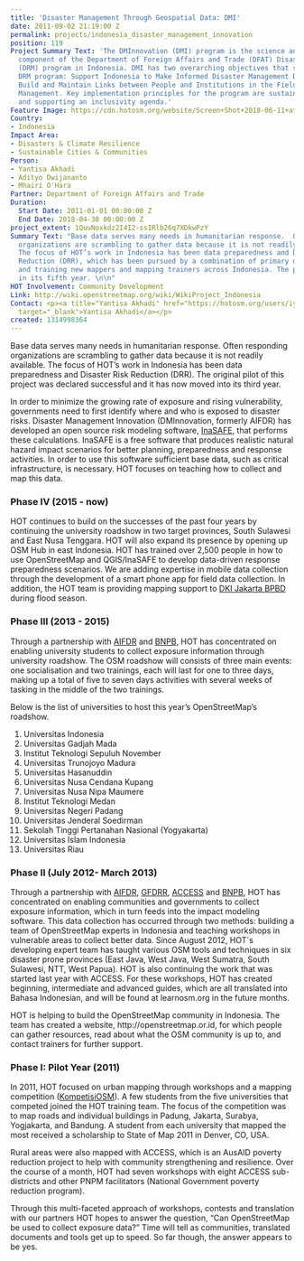 ```yaml
---
title: 'Disaster Management Through Geospatial Data: DMI'
date: 2011-09-02 21:19:00 Z
permalink: projects/indonesia_disaster_management_innovation
position: 119
Project Summary Text: 'The DMInnovation (DMI) program is the science and innovation
  component of the Department of Foreign Affairs and Trade (DFAT) Disaster Risk Management
  (DRM) program in Indonesia. DMI has two overarching objectives that support DFAT’s
  DRM program: Support Indonesia to Make Informed Disaster Management Decisions and
  Build and Maintain Links between People and Institutions in the Field of Disaster
  Management. Key implementation principles for the program are sustainability, interoperability
  and supporting an inclusivity agenda.'
Feature Image: https://cdn.hotosm.org/website/Screen+Shot+2018-06-11+at+14.56.17.png
Country:
- Indonesia
Impact Area:
- Disasters & Climate Resilience
- Sustainable Cities & Communities
Person:
- Yantisa Akhadi
- Adityo Dwijananto
- Mhairi O'Hara
Partner: Department of Foreign Affairs and Trade
Duration:
  Start Date: 2011-01-01 00:00:00 Z
  End Date: 2018-04-30 00:00:00 Z
project_extent: 1QuuNoxkdz2I4I2-ssIRlb26q7XDkwPzY
Summary Text: "Base data serves many needs in humanitarian response.  Often responding
  organizations are scrambling to gather data because it is not readily available.
  The focus of HOT’s work in Indonesia has been data preparedness and Disaster Risk
  Reduction (DRR), which has been pursued by a combination of primary data creation
  and training new mappers and mapping trainers across Indonesia. The program is now
  in its fifth year. \n\n"
HOT Involvement: Community Development
Link: http://wiki.openstreetmap.org/wiki/WikiProject_Indonesia
Contact: <p><a title="Yantisa Akhadi" href="https://hotosm.org/users/iyan_akhadi"
  target="_blank">Yantisa Akhadi</a></p>
created: 1314998364
---
```


<p>Base data serves many needs in humanitarian response. Often responding organizations are scrambling to gather data because it is not readily available. The focus of HOT’s work in Indonesia has been data preparedness and Disaster Risk Reduction (DRR). The original pilot of this project was declared successful and it has now moved into its third year. <!--break--></p><p>In order to minimize the growing rate of exposure and rising vulnerability, governments need to first identify where and who is exposed to disaster risks. Disaster Management Innovation (DMInnovation, formerly AIFDR) has developed an open source risk modeling software, <a href="http://www.inasafe.org">InaSAFE</a>, that performs these calculations. InaSAFE is a free software that produces realistic natural hazard impact scenarios for better planning, preparedness and response activities. In order to use this software sufficient base data, such as critical infrastructure, is necessary. HOT focuses on teaching how to collect and map this data.</p><h3>Phase IV (2015 - now)</h3><p>HOT continues to build on the successes of the past four years by continuing the university roadshow in two target provinces, South Sulawesi and East Nusa Tenggara. HOT will also expand its presence by opening up OSM Hub in east Indonesia. HOT has trained over 2,500 people in how to use OpenStreetMap and QGIS/InaSAFE to develop data-driven response preparedness scenarios. We are adding expertise in mobile data collection through the development of a smart phone app for field data collection. In addition, the HOT team is providing mapping support to <a title="BPBD DKI Jakarta" href="http://bpbd.jakarta.go.id/" target="_blank">DKI Jakarta BPBD</a> during flood season.</p><h3>Phase III (2013 - 2015)</h3><p>Through a partnership with&nbsp;<a href="http://www.aifdr.org/aifdr_public_website/">AIFDR</a>&nbsp;and&nbsp;<a href="http://www.bnpb.go.id/">BNPB</a>, HOT has concentrated on enabling university students to collect exposure information through university roadshow. The OSM roadshow will consists of three main events: one socialisation and two trainings, each will last for one to three days, making up a total of five to seven days activities with several weeks of tasking in the middle of the two trainings.</p><p>Below is the list of universities to host this year’s OpenStreetMap’s roadshow.</p><ol><li>Universitas Indonesia</li><li>Universitas Gadjah Mada</li><li>Institut Teknologi Sepuluh November</li><li>Universitas Trunojoyo Madura</li><li>Universitas Hasanuddin</li><li>Universitas Nusa Cendana Kupang</li><li>Universitas Nusa Nipa Maumere</li><li>Institut Teknologi Medan</li><li>Universitas Negeri Padang</li><li>Universitas Jenderal Soedirman</li><li>Sekolah Tinggi Pertanahan Nasional (Yogyakarta)</li><li>Universitas Islam Indonesia</li><li>Universitas Riau</li></ol><h3>Phase II (July 2012- March 2013)</h3><p>Through a partnership with <a href="http://www.aifdr.org/aifdr_public_website/">AIFDR</a>, <a href="https://www.gfdrr.org/">GFDRR</a>, <a href="http://www.access-indo.or.id/">ACCESS</a> and <a href="http://www.bnpb.go.id/">BNPB</a>, HOT has concentrated on enabling communities and governments to collect exposure information, which in turn feeds into the impact modeling software. This data collection has occurred through two methods: building a team of OpenStreetMap experts in Indonesia and teaching workshops in vulnerable areas to collect better data. Since August 2012, HOT´s developing expert team has taught various OSM tools and techniques in six disaster prone provinces (East Java, West Java, West Sumatra, South Sulawesi, NTT, West Papua). HOT is also continuing the work that was started last year with ACCESS. For these workshops, HOT has created beginning, intermediate and advanced guides, which are all translated into Bahasa Indonesian, and will be found at learnosm.org in the future months.</p><p>HOT is helping to build the OpenStreetMap community in Indonesia. The team has created a website, http://openstreetmap.or.id, for which people can gather resources, read about what the OSM community is up to, and contact trainers for further support.</p><h3>Phase I: Pilot Year (2011)</h3><p>In 2011, HOT focused on urban mapping through workshops and a mapping competition (<a href="http://kompetisiosm.org/">KompetisiOSM</a>). A few students from the five universities that competed joined the HOT training team. The focus of the competition was to map roads and individual buildings in Padung, Jakarta, Surabya, Yogjakarta, and Bandung. A student from each university that mapped the most received a scholarship to State of Map 2011 in Denver, CO, USA.</p><p>Rural areas were also mapped with ACCESS, which is an AusAID poverty reduction project to help with community strengthening and resilience. Over the course of a month, HOT had seven workshops with eight ACCESS sub-districts and other PNPM facilitators (National Government poverty reduction program).</p><p>Through this multi-faceted approach of workshops, contests and translation with our partners HOT hopes to answer the question, “Can OpenStreetMap be used to collect exposure data?” Time will tell as communities, translated documents and tools get up to speed. So far though, the answer appears to be yes.</p>
